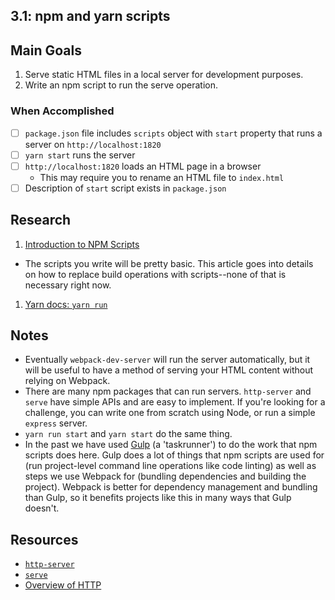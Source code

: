 ## 3.1: npm and yarn scripts

## Main Goals
1. Serve static HTML files in a local server for development purposes.
2. Write an npm script to run the serve operation.
### When Accomplished
- [ ] `package.json` file includes `scripts` object with `start` property that runs a server on `http://localhost:1820`
- [ ] `yarn start` runs the server
- [ ] `http://localhost:1820` loads an HTML page in a browser
  - This may require you to rename an HTML file to `index.html`
- [ ] Description of `start` script exists in `package.json`
## Research
1. [Introduction to NPM Scripts](https://medium.freecodecamp.org/introduction-to-npm-scripts-1dbb2ae01633)
  - The scripts you write will be pretty basic. This article goes into details on how to replace build operations with scripts--none of that is necessary right now.
1. [Yarn docs: `yarn run`](https://yarnpkg.com/en/docs/cli/run)
## Notes
- Eventually `webpack-dev-server` will run the server automatically, but it will be useful to have a method of serving your HTML content without relying on Webpack.
- There are many npm packages that can run servers. `http-server` and `serve` have simple APIs and are easy to implement. If you're looking for a challenge, you can write one from scratch using Node, or run a simple `express` server.
- `yarn run start` and `yarn start` do the same thing.
- In the past we have used [Gulp](https://gulpjs.com/) (a 'taskrunner') to do the work that npm scripts does here. Gulp does a lot of things that npm scripts are used for (run project-level command line operations like code linting) as well as steps we use Webpack for (bundling dependencies and building the project). Webpack is better for dependency management and bundling than Gulp, so it benefits projects like this in many ways that Gulp doesn't.

## Resources
- [`http-server`](https://www.npmjs.com/package/http-server)
- [`serve`](https://www.npmjs.com/package/serve)
- [Overview of HTTP](https://developer.mozilla.org/en-US/docs/Web/HTTP/Overview)
